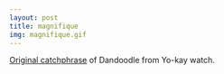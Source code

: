 ```yaml
---
layout: post
title: magnifique
img: magnifique.gif
---
```

[Original catchphrase](https://youtu.be/3oAuzOByEfQ?t=11) of Dandoodle from Yo-kay watch. 

